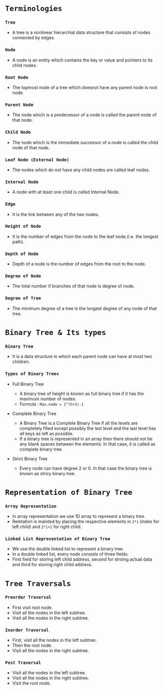 # `Terminologies`

### `Tree`

- A tree is a nonlinear hierarchial data structure that consists of nodes connected by edges.

### `Node`

- A node is an entity which contains the key or value and pointers to its child nodes.

### `Root Node`

- The topmost node of a tree which doesnot have any parent node is root node.

### `Parent Node`

- The node which is a predecessor of a node is called the parent node of that node.

### `Child Node`

- The node which is the immediate successor of a node is called the child node of that node.

### `Leaf Node (External Node)`

- The nodes which do not have any child nodes are called leaf nodes.

### `Internal Node`

- A node with at least one child is called Internal Node.

### `Edge`

- It is the link between any of the two nodes.

### `Height of Node`

- It is the number of edges from the node to the leaf node.(i.e. the longest path).

### `Depth of Node`

- Depth of a node is the number of edges from the root to the node.

### `Degree of Node`

- The total number if branches of that node is degree of node.

### `Degree of Tree`

- The minimum degree of a tree is the longest degree of any node of that tree.

# `Binary Tree & Its types`

### `Binary Tree`

- It is a data structure in which each parent node can have at most two children.

### `Types of Binary Trees`

- Full Binary Tree
  - A binary tree of height is known as full binary tree if it has the maximum number of nodes.
  - Formula : `Max.node = 2^(h+1)-1`
- Complete Binary Tree
  - A Binary Tree is a Complete Binary Tree if all the levels are completely filled except possibly the last level and the last level has all keys as left as possible.
  - If a binary tree is represented in an array then there should not be any blank spaces between the elements. In that case, it is called as complete binary tree.
- Strict Binary Tree

  - Every node can have degree 2 or 0. In that case the binary tree is known as stricy binary tree.

# `Representation of Binary Tree`

### `Array Representation`

- In array representation we use 1D array to represent a binary tree.
- Reletation is mainted by placing the respective elements in `2*i` (index for left child) and `2*i+1` for right child.

### `Linked List Representation of Binary Tree`

- We use the double linked list to represent a binary tree.
- In a double linked list, every node consists of three fields.
- First field for storing left child address, second for stroing actual data and third for storing right child address.

# `Tree Traversals`

### `Preorder Traversal`

- First visit root node.
- Visit all the nodes in the left subtree.
- Visit all the nodes in the right subtree.

### `Inorder Traversal`

- First, visit all the nodes in the left subtree.
- Then the root node.
- Visit all the nodes in the right subtree.

### `Post Traversal`

- Visit all the nodes in the left subtree.
- Visit all the nodes in the right subtree.
- Visit the root node.
